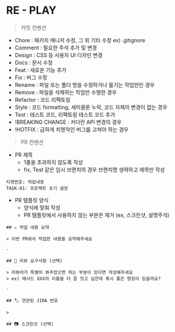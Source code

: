 # RE - PLAY

> 커밋 컨벤션

- Chore : 패키지 매니저 수정, 그 외 기타 수정 ex) .gitignore
- Comment : 필요한 주석 추가 및 변경
- Design : CSS 등 사용자 UI 디자인 변경
- Docs : 문서 수정
- Feat : 새로운 기능 추가
- Fix : 버그 수정
- Rename : 파일 또는 폴더 명을 수정하거나 옮기는 작업만인 경우
- Remove : 파일을 삭제하는 작업만 수행한 경우
- Refactor : 코드 리팩토링
- Style : 코드 formatting, 세미콜론 누락, 코드 자체의 변경이 없는 경우
- Test : 테스트 코드, 리팩토링 테스트 코드 추가
- !BREAKING CHANGE : 커다란 API 변경의 경우
- !HOTFIX : 급하게 치명적인 버그를 고쳐야 하는 경우

> PR 컨벤션

- PR 제목
  - 1줄을 초과하지 않도록 작성
  - fix, Test 같은 임시 브랜치의 경우 브랜치명 생략하고 제목만 작성

```
티켓번호: 작업내용
TASK-01: 프로젝트 초기 설정
```

- PR 템플릿 양식
  - 양식에 맞춰 작성
  - PR 템플릿에서 사용하지 않는 부분은 제거 (ex, 스크린샷, 설명주석)

```
## ✏️ 작업 내용 요약

> 이번 PR에서 작업한 내용을 요약해주세요

-

## 💬 리뷰 요구사항 (선택)

> 리뷰어가 특별히 봐주었으면 하는 부분이 있다면 작성해주세요
> ex) 메서드 XXX의 이름을 더 잘 짓고 싶은데 혹시 좋은 명칭이 있을까요?

-

## 🏷️ 연관된 JIRA 번호

>

## 📷 스크린샷 (선택)
```
